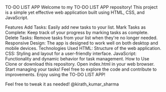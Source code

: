 TO-DO LIST APP
Welcome to my TO-DO LIST APP repository! This project is a simple yet effective web application built using HTML, CSS, and JavaScript.

Features
Add Tasks: Easily add new tasks to your list.
Mark Tasks as Complete: Keep track of your progress by marking tasks as complete.
Delete Tasks: Remove tasks from your list when they're no longer needed.
Responsive Design: The app is designed to work well on both desktop and mobile devices.
Technologies Used
HTML: Structure of the web application.
CSS: Styling and layout for a user-friendly interface.
JavaScript: Functionality and dynamic behavior for task management.
How to Use
Clone or download this repository.
Open index.html in your web browser.
Start managing your tasks!
Feel free to explore the code and contribute to improvements. Enjoy using the TO-DO LIST APP!

Feel free to tweak it as needed!
@kirath_kumar_sharma
